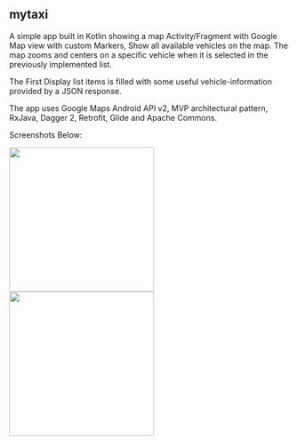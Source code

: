 ## mytaxi
A simple app built in Kotlin showing a map Activity/Fragment with Google Map view with custom Markers, Show all available vehicles on the map.
The map zooms and centers on a specific vehicle when it is selected in the previously implemented list.

The First Display list items is filled with some useful vehicle-information provided by a JSON response.

The app uses Google Maps Android API v2, MVP architectural pattern, RxJava, Dagger 2, Retrofit, Glide and Apache Commons.

Screenshots Below:

<a href="#"><img src="https://github.com/tosinonikute/Mytaxiapp/blob/master/images/screen1.jpg" align="left" width="260" ></a>

<a href="#"><img src="https://github.com/tosinonikute/Mytaxiapp/blob/master/images/screen2.gif" align="left" width="260" ></a>




